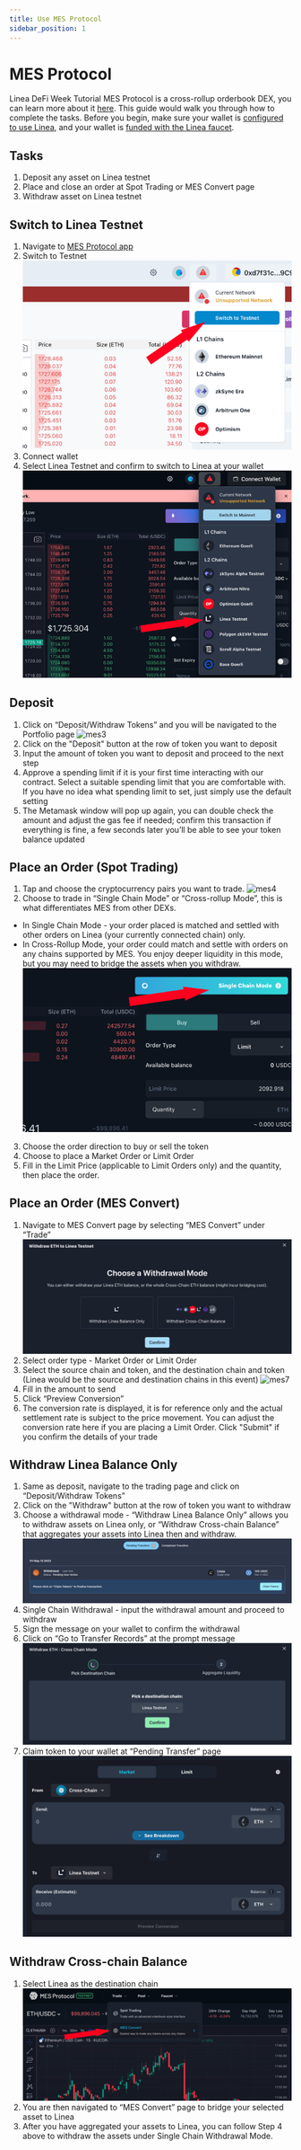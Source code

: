 ```yaml
---
title: Use MES Protocol
sidebar_position: 1
---
```


# MES Protocol

Linea DeFi Week Tutorial
MES Protocol is a cross-rollup orderbook DEX, you can learn more about it [here](https://www.mesprotocol.com/). This guide would walk you through how to complete the tasks. Before you begin, make sure your wallet is [configured to use Linea](https://docs.linea.build/use-linea/set-up-your-wallet), and your wallet is [funded with the Linea faucet](https://docs.linea.build/use-linea/fund).

## Tasks

1. Deposit any asset on Linea testnet
2. Place and close an order at Spot Trading or MES Convert page
3. Withdraw asset on Linea testnet

## Switch to Linea Testnet

1. Navigate to [MES Protocol app](https://app.mesprotocol.com/)
2. Switch to Testnet
![mes1](../../assets/mesprotocol/mes1.png)
3. Connect wallet
4. Select Linea Testnet and confirm to switch to Linea at your wallet
![mes2](../../assets/mesprotocol/mes2.png)

## Deposit

1. Click on “Deposit/Withdraw Tokens” and you will be navigated to the Portfolio page
![mes3](../../assets/mesprotocol/mes3.png)
2. Click on the "Deposit" button at the row of token you want to deposit
3. Input the amount of token you want to deposit and proceed to the next step
4. Approve a spending limit if it is your first time interacting with our contract. Select a suitable spending limit that you are comfortable with. If you have no idea what spending limit to set, just simply use the default setting
5. The Metamask window will pop up again, you can double check the amount and adjust the gas fee if needed; confirm this transaction if everything is fine, a few seconds later you’ll be able to see your token balance updated

## Place an Order (Spot Trading)

1. Tap and choose the cryptocurrency pairs you want to trade.
![mes4](../../assets/mesprotocol/mes4.png)
2. Choose to trade in “Single Chain Mode” or “Cross-rollup Mode”, this is what differentiates MES from other DEXs.
  - In Single Chain Mode - your order placed is matched and settled with other orders on Linea (your currently connected chain) only.
  - In Cross-Rollup Mode, your order could match and settle with orders on any chains supported by MES. You enjoy deeper liquidity in this mode, but you may need to bridge the assets when you withdraw.
  ![mes5](../../assets/mesprotocol/mes5.png)
3. Choose the order direction to buy or sell the token
4. Choose to place a Market Order or Limit Order
5. Fill in the Limit Price (applicable to Limit Orders only) and the quantity, then place the order.

## Place an Order (MES Convert)

1. Navigate to MES Convert page by selecting “MES Convert” under “Trade”
![mes6](../../assets/mesprotocol/mes6.png)
2. Select order type - Market Order or Limit Order
3. Select the source chain and token, and the destination chain and token (Linea would be the source and destination chains in this event)
![mes7](../../assets/mesprotocol/mes7.png)
4. Fill in the amount to send
5. Click “Preview Conversion”
6. The conversion rate is displayed, it is for reference only and the actual settlement rate is subject to the price movement. You can adjust the conversion rate here if you are placing a Limit Order. Click "Submit" if you confirm the details of your trade

## Withdraw Linea Balance Only

1. Same as deposit, navigate to the trading page and click on “Deposit/Withdraw Tokens”
2. Click on the "Withdraw" button at the row of token you want to withdraw
3. Choose a withdrawal mode - “Withdraw Linea Balance Only” allows you to withdraw assets on Linea only, or “Withdraw Cross-chain Balance” that aggregates your assets into Linea then and withdraw.
![mes8](../../assets/mesprotocol/mes8.png)
4. Single Chain Withdrawal - input the withdrawal amount and proceed to withdraw
5. Sign the message on your wallet to confirm the withdrawal
6. Click on “Go to Transfer Records” at the prompt message
![mes9](../../assets/mesprotocol/mes9.png)
7. Claim token to your wallet at “Pending Transfer” page
![mes10](../../assets/mesprotocol/mes10.png)

## Withdraw Cross-chain Balance
1. Select Linea as the destination chain
![mes11](../../assets/mesprotocol/mes11.png)
2. You are then navigated to “MES Convert” page to bridge your selected asset to Linea
3. After you have aggregated your assets to Linea, you can follow Step 4 above to withdraw the assets under Single Chain Withdrawal Mode.
